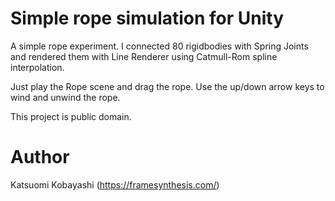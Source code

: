 Simple rope simulation for Unity
================================
A simple rope experiment. I connected 80 rigidbodies with Spring Joints and rendered them with Line Renderer using Catmull-Rom spline interpolation.

Just play the Rope scene and drag the rope. Use the up/down arrow keys to wind and unwind the rope.

This project is public domain.

Author
======
Katsuomi Kobayashi (https://framesynthesis.com/)
